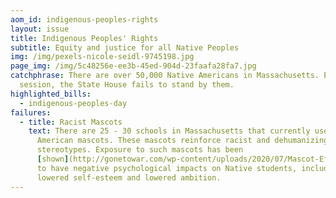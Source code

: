 ```yaml
---
aom_id: indigenous-peoples-rights
layout: issue
title: Indigenous Peoples' Rights
subtitle: Equity and justice for all Native Peoples
img: /img/pexels-nicole-seidl-9745198.jpg
page_img: /img/5c48256e-ee3b-45ed-904d-23faafa28fa7.jpg
catchphrase: There are over 50,000 Native Americans in Massachusetts. Every
  session, the State House fails to stand by them.
highlighted_bills:
  - indigenous-peoples-day
failures:
  - title: Racist Mascots
    text: There are 25 - 30 schools in Massachusetts that currently use Native
      American mascots. These mascots reinforce racist and dehumanizing
      stereotypes. Exposure to such mascots has been
      [shown](http://gonetowar.com/wp-content/uploads/2020/07/Mascot-Effects.pdf)
      to have negative psychological impacts on Native students, including
      lowered self-esteem and lowered ambition.
---
```

